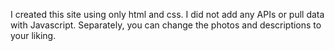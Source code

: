 
I created this site using only html and css.
I did not add any APIs or pull data with Javascript. Separately, you can change the photos and descriptions to your liking.
